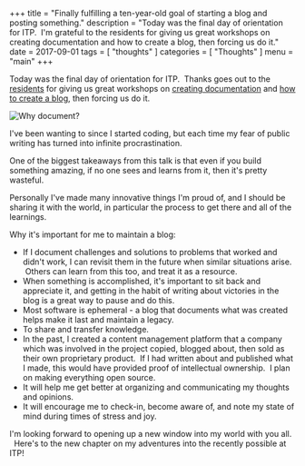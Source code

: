 +++
title = "Finally fulfilling a ten-year-old goal of starting a blog and posting something."
description = "Today was the final day of orientation for ITP.  I'm grateful to the residents for giving us great workshops on creating documentation and how to create a blog, then forcing us do it."
date = 2017-09-01
tags = [
  "thoughts"
]
categories = [
  "Thoughts"
]
menu = "main"
+++


Today was the final day of orientation for ITP.  Thanks goes out to the [residents](http://itp.nyu.edu/residents/) for giving us great workshops on
[creating documentation](http://itp.nyu.edu/residents/doc-day-2017-documentation/) and [how to create a blog](http://itp.nyu.edu/residents/doc-day-2017-blog-setup/),
then forcing us do it.

![Why document?](/blog/images/IMG_3644.png)

I've been wanting to since I started coding, but each time my fear of public writing has turned into infinite procrastination.

One of the biggest takeaways from this talk is that even if you build something amazing, if no one sees and learns from it, then it's pretty wasteful.

Personally I've made many innovative things I'm proud of, and I should be sharing it with the world, in particular the process to get there and all of the learnings.

Why it's important for me to maintain a blog:

* If I document challenges and solutions to problems that worked and didn't work, I can revisit them in the future when similar situations arise.  Others can learn from this too, and treat it as a resource.
* When something is accomplished, it's important to sit back and appreciate it, and getting in the habit of writing about victories in the blog is a great way to pause and do this.
* Most software is ephemeral - a blog that documents what was created helps make it last and maintain a legacy.
* To share and transfer knowledge.
* In the past, I created a content management platform that a company which was involved in the project copied, blogged about, then sold as their own proprietary product.  If I had written about and published what I made, this would have provided proof of intellectual ownership.  I plan on making everything open source.
* It will help me get better at organizing and communicating my thoughts and opinions.
* It will encourage me to check-in, become aware of, and note my state of mind during times of stress and joy.

I'm looking forward to opening up a new window into my world with you all.   Here's to the new chapter on my adventures into the recently possible at ITP!

